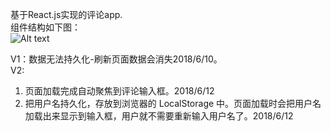 基于React.js实现的评论app.  
组件结构如下图：  
![Alt text](http://huzidaha.github.io/static/assets/img/posts/DAFA784B-6AD3-474B-9A87-316E5741DED6.png)

V1：数据无法持久化-刷新页面数据会消失2018/6/10。  
V2:  
1. 页面加载完成自动聚焦到评论输入框。2018/6/12  
2. 把用户名持久化，存放到浏览器的 LocalStorage 中。页面加载时会把用户名加载出来显示到输入框，用户就不需要重新输入用户名了。2018/6/12  
